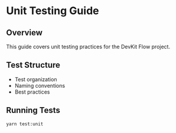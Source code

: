 # Unit Testing Guide

## Overview
This guide covers unit testing practices for the DevKit Flow project.

## Test Structure
- Test organization
- Naming conventions
- Best practices

## Running Tests
```bash
yarn test:unit
```
